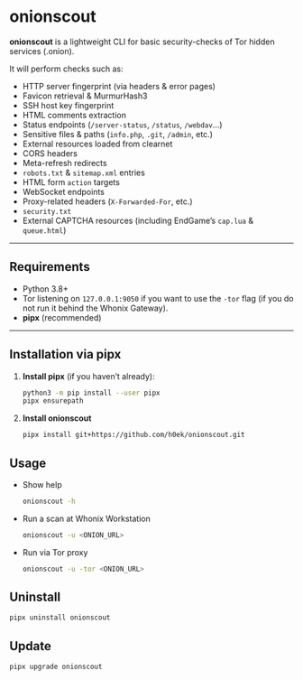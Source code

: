 # onionscout

**onionscout** is a lightweight CLI for basic security-checks of Tor hidden services (.onion).

It will perform checks such as:
- HTTP server fingerprint (via headers & error pages)  
- Favicon retrieval & MurmurHash3  
- SSH host key fingerprint  
- HTML comments extraction  
- Status endpoints (`/server-status`, `/status`, `/webdav`…)  
- Sensitive files & paths (`info.php`, `.git`, `/admin`, etc.)  
- External resources loaded from clearnet  
- CORS headers  
- Meta-refresh redirects  
- `robots.txt` & `sitemap.xml` entries  
- HTML form `action` targets  
- WebSocket endpoints  
- Proxy-related headers (`X-Forwarded-For`, etc.)  
- `security.txt`  
- External CAPTCHA resources (including EndGame’s `cap.lua` & `queue.html`)

---

## Requirements

- Python 3.8+  
- Tor listening on `127.0.0.1:9050` if you want to use the `-tor` flag  (if you do not run it behind the Whonix Gateway).
- **pipx** (recommended)

---

## Installation via pipx

1. **Install pipx** (if you haven’t already):  
   ```bash
   python3 -m pip install --user pipx
   pipx ensurepath
   ```

2. **Install onionscout**
   ```bash
   pipx install git+https://github.com/h0ek/onionscout.git
   ```
## Usage
- Show help
  ```bash
  onionscout -h

- Run a scan at Whonix Workstation
  ```bash
  onionscout -u <ONION_URL>
  ```

- Run via Tor proxy
  ```bash
  onionscout -u -tor <ONION_URL>
  ```
## Uninstall
```bash
pipx uninstall onionscout
```

## Update
```bash
pipx upgrade onionscout
```
